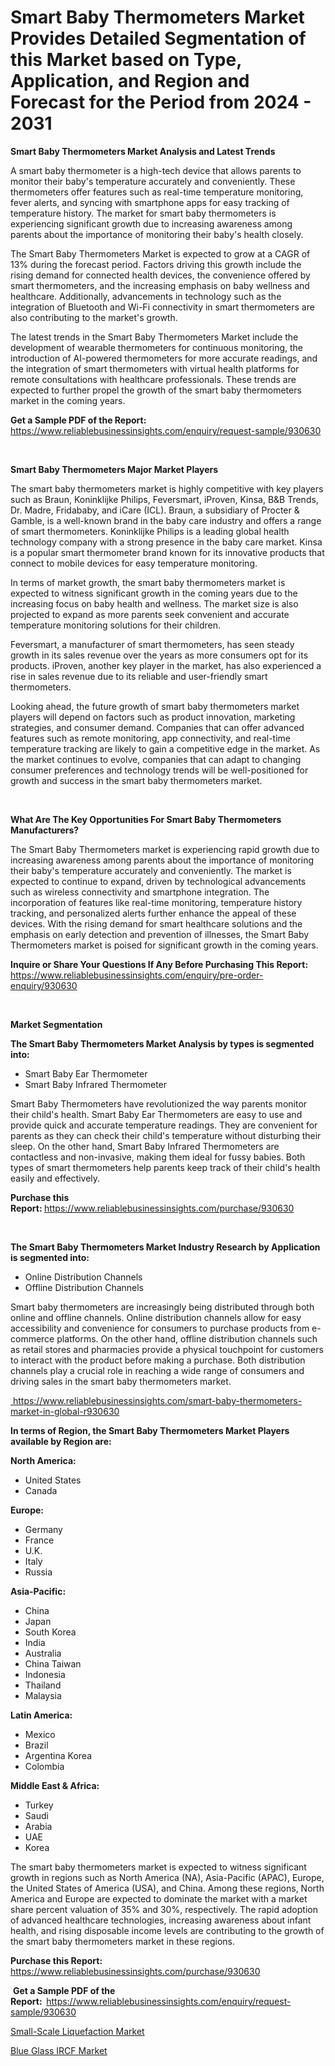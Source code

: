 <p><h1>Smart Baby Thermometers Market Provides Detailed Segmentation of this Market based on Type, Application, and Region and Forecast for the Period from 2024 - 2031</h1></p><p><strong>Smart Baby Thermometers Market Analysis and Latest Trends</strong></p>
<p><p>A smart baby thermometer is a high-tech device that allows parents to monitor their baby's temperature accurately and conveniently. These thermometers offer features such as real-time temperature monitoring, fever alerts, and syncing with smartphone apps for easy tracking of temperature history. The market for smart baby thermometers is experiencing significant growth due to increasing awareness among parents about the importance of monitoring their baby's health closely.</p><p>The Smart Baby Thermometers Market is expected to grow at a CAGR of 13% during the forecast period. Factors driving this growth include the rising demand for connected health devices, the convenience offered by smart thermometers, and the increasing emphasis on baby wellness and healthcare. Additionally, advancements in technology such as the integration of Bluetooth and Wi-Fi connectivity in smart thermometers are also contributing to the market's growth.</p><p>The latest trends in the Smart Baby Thermometers Market include the development of wearable thermometers for continuous monitoring, the introduction of AI-powered thermometers for more accurate readings, and the integration of smart thermometers with virtual health platforms for remote consultations with healthcare professionals. These trends are expected to further propel the growth of the smart baby thermometers market in the coming years.</p></p>
<p><strong>Get a Sample PDF of the Report:&nbsp;</strong> <a href="https://www.reliablebusinessinsights.com/enquiry/request-sample/930630">https://www.reliablebusinessinsights.com/enquiry/request-sample/930630</a></p>
<p>&nbsp;</p>
<p><strong>Smart Baby Thermometers Major Market Players</strong></p>
<p><p>The smart baby thermometers market is highly competitive with key players such as Braun, Koninklijke Philips, Feversmart, iProven, Kinsa, B&B Trends, Dr. Madre, Fridababy, and iCare (ICL). Braun, a subsidiary of Procter & Gamble, is a well-known brand in the baby care industry and offers a range of smart thermometers. Koninklijke Philips is a leading global health technology company with a strong presence in the baby care market. Kinsa is a popular smart thermometer brand known for its innovative products that connect to mobile devices for easy temperature monitoring.</p><p>In terms of market growth, the smart baby thermometers market is expected to witness significant growth in the coming years due to the increasing focus on baby health and wellness. The market size is also projected to expand as more parents seek convenient and accurate temperature monitoring solutions for their children.</p><p>Feversmart, a manufacturer of smart thermometers, has seen steady growth in its sales revenue over the years as more consumers opt for its products. iProven, another key player in the market, has also experienced a rise in sales revenue due to its reliable and user-friendly smart thermometers.</p><p>Looking ahead, the future growth of smart baby thermometers market players will depend on factors such as product innovation, marketing strategies, and consumer demand. Companies that can offer advanced features such as remote monitoring, app connectivity, and real-time temperature tracking are likely to gain a competitive edge in the market. As the market continues to evolve, companies that can adapt to changing consumer preferences and technology trends will be well-positioned for growth and success in the smart baby thermometers market.</p></p>
<p>&nbsp;</p>
<p><strong>What Are The Key Opportunities For Smart Baby Thermometers Manufacturers?</strong></p>
<p><p>The Smart Baby Thermometers market is experiencing rapid growth due to increasing awareness among parents about the importance of monitoring their baby's temperature accurately and conveniently. The market is expected to continue to expand, driven by technological advancements such as wireless connectivity and smartphone integration. The incorporation of features like real-time monitoring, temperature history tracking, and personalized alerts further enhance the appeal of these devices. With the rising demand for smart healthcare solutions and the emphasis on early detection and prevention of illnesses, the Smart Baby Thermometers market is poised for significant growth in the coming years.</p></p>
<p><strong>Inquire or Share Your Questions If Any Before Purchasing This Report:</strong> <a href="https://www.reliablebusinessinsights.com/enquiry/pre-order-enquiry/930630">https://www.reliablebusinessinsights.com/enquiry/pre-order-enquiry/930630</a></p>
<p>&nbsp;</p>
<p><strong>Market Segmentation</strong></p>
<p><strong>The Smart Baby Thermometers Market Analysis by types is segmented into:</strong></p>
<p><ul><li>Smart Baby Ear Thermometer</li><li>Smart Baby Infrared Thermometer</li></ul></p>
<p><p>Smart Baby Thermometers have revolutionized the way parents monitor their child's health. Smart Baby Ear Thermometers are easy to use and provide quick and accurate temperature readings. They are convenient for parents as they can check their child's temperature without disturbing their sleep. On the other hand, Smart Baby Infrared Thermometers are contactless and non-invasive, making them ideal for fussy babies. Both types of smart thermometers help parents keep track of their child's health easily and effectively.</p></p>
<p><strong>Purchase this Report:&nbsp;</strong><a href="https://www.reliablebusinessinsights.com/purchase/930630">https://www.reliablebusinessinsights.com/purchase/930630</a></p>
<p>&nbsp;</p>
<p><strong>The Smart Baby Thermometers Market Industry Research by Application is segmented into:</strong></p>
<p><ul><li>Online Distribution Channels</li><li>Offline Distribution Channels</li></ul></p>
<p><p>Smart baby thermometers are increasingly being distributed through both online and offline channels. Online distribution channels allow for easy accessibility and convenience for consumers to purchase products from e-commerce platforms. On the other hand, offline distribution channels such as retail stores and pharmacies provide a physical touchpoint for customers to interact with the product before making a purchase. Both distribution channels play a crucial role in reaching a wide range of consumers and driving sales in the smart baby thermometers market.</p></p>
<p><a href="https://www.reliablebusinessinsights.com/smart-baby-thermometers-market-in-global-r930630">&nbsp;https://www.reliablebusinessinsights.com/smart-baby-thermometers-market-in-global-r930630</a></p>
<p><strong>In terms of Region, the Smart Baby Thermometers Market Players available by Region are:</strong></p>
<p>
    <p> <strong> North America: </strong>
        <ul>
            <li>United States</li>
            <li>Canada</li>
        </ul>
        </p> 
    <p> <strong> Europe: </strong>
        <ul>
            <li>Germany</li>
            <li>France</li>
            <li>U.K.</li>
            <li>Italy</li>
            <li>Russia</li>
        </ul>
        </p> 
    <p> <strong> Asia-Pacific: </strong>
        <ul>
            <li>China</li>
            <li>Japan</li>
            <li>South Korea</li>
            <li>India</li>
            <li>Australia</li>
            <li>China Taiwan</li>
            <li>Indonesia</li>
            <li>Thailand</li>
            <li>Malaysia</li>
        </ul>
        </p> 
    <p> <strong> Latin America: </strong>
        <ul>
            <li>Mexico</li>
            <li>Brazil</li>
            <li>Argentina Korea</li>
            <li>Colombia</li>
        </ul>
        </p> 
    <p> <strong> Middle East & Africa: </strong>
        <ul>
            <li>Turkey</li>
            <li>Saudi</li>
            <li>Arabia</li>
            <li>UAE</li>
            <li>Korea</li>
        </ul>
    </p>
    </p>
<p><p>The smart baby thermometers market is expected to witness significant growth in regions such as North America (NA), Asia-Pacific (APAC), Europe, the United States of America (USA), and China. Among these regions, North America and Europe are expected to dominate the market with a market share percent valuation of 35% and 30%, respectively. The rapid adoption of advanced healthcare technologies, increasing awareness about infant health, and rising disposable income levels are contributing to the growth of the smart baby thermometers market in these regions.</p></p>
<p><strong>Purchase this Report: </strong><a href="https://www.reliablebusinessinsights.com/purchase/930630">https://www.reliablebusinessinsights.com/purchase/930630</a></p>
<p>&nbsp;<strong>Get a Sample PDF of the Report:&nbsp;&nbsp;</strong><a href="https://www.reliablebusinessinsights.com/enquiry/request-sample/930630">https://www.reliablebusinessinsights.com/enquiry/request-sample/930630</a></p>
<p><strong></strong></p>
<p><p><a href="https://github.com/sofayahoo2023/Market-Research-Report-List-4/blob/main/small-scale-liquefaction-market.md">Small-Scale Liquefaction Market</a></p><p><a href="https://issuu.com/reportprime-2/docs/blue-glass-ircf-market-size-2030.pptx">Blue Glass IRCF Market</a></p></p>